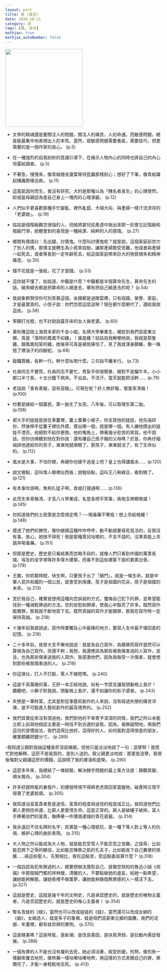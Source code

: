 ```yaml
---
layout: post
title: 蛙 (莫言)
date: 2020-10-21
category: 訣
tags: [書, 佳句]
mathjax: true
mathjax_autoNumber: false
---
```


<img src="https://doltegg.github.io/book/images/frog.jpg" style="width:250px; heigh:354px;">

- 文學的精魂還是要關注人的問題，關注人的痛苦，人的命運。而敏感問題，總是能最集中地表現出人的本性。當然，寫敏感問題需要勇氣，需要技巧，但更需要的是一個作家的良心。  (p.5)

- 在一種強烈的自我剖析的意識引導下，在揭示人物內心的同時也將自己的內心坦露給讀者。  (p.5)

<!--more-->

- 不著急，慢慢來，像青蛙穩坐蓮葉等待昆蟲那樣耐心；想好了下筆，像青蛙躍起捕蟲那樣迅疾。  (p.11)

- 這風氣因何而生，我沒有研究，大約是那種以為「賤名者長生」的心理使然，抑或是母親認為是自己身上一塊肉的心理演變。  (p.12)

- 人們似乎更喜歡那種手忙腳亂、裡外亂竄、大喊大叫、與產婦一樣汗流浹背的「老婆娘」。  (p.19)

- 姑姑是個階級觀念很強的人，但她將嬰兒從產道中拖出來那一刻會忘記階級和階級鬥爭，她體會到的喜悅是一種純潔、純粹的人的感情。  (p.27)

- 鄉間有俚語曰：先出腿，討債鬼。什麼叫討債鬼呢？就是說，這個家庭前世欠了別人的債，那債主就轉生為小孩來投胎，讓那產婦飽受苦難，他或者與產婦一起死去，或者等長到一定年齡死去，給這個家庭帶來巨大的物質損失和精神痛苦。  (p.30)

- 錢不花就是一張紙，花了才是錢。  (p.53)

- 這你就不懂了，姑姑道，中醫是什麼？中醫都是半個算命先生，算命先生的話，繞來繞去都是把算命的人繞進去，哪有把自己繞進去的呢？  (p.54)

- 我說象群賢侄你可別羨慕這個，金錢都是過眼雲煙，只有祖國、榮譽、家庭，才是最寶貴的。小侄子說：你們怎麼這麼逗啊？現在都什麼朝代了，還給我說這些。  (p.58)

- 寧願打光棍，也不討說話露牙床的女人做老婆。  (p.60)

- 黃秋雅這個上海資本家的千金小姐，名牌大學畢業生，被貶到我們高密東北鄉，真是「落時的鳳凰不如雞」！誰是雞？姑姑自我解嘲地說，我就是那隻雞，跟鳳凰掐架的雞，她後來可真是被我揍怕了，見了我就渾身篩糠，像一條拖了煙油子的四腳蛇。  (p.68)

- 敲鑼賣糖，各幹一行。幹什麼吆喝什麼。三句話不離本行。  (p.73)


- 社員同志不要慌，社員同志不要忙。男紮手術很簡單，絕對不是騸牛羊。小小都口半寸長，十五分鐘下病床。不出血，不流汗，當天就能把活幹……  (p.76)

- 老話說「善有善報，惡有惡報」，可現在呢？好人無好報，壞蛋享清福！  (p.100)

- 你要是嫁給一個農民，第一胎生了女孩，八年後，可以取環生第二胎。  (p.108)

- 郝大手的娃娃是放在車簍裡，簍上蓋著小被子，你去買他的娃娃，他先端詳你，然後伸手從簍子裡往外摸，摸出哪一個，就是哪一個。有人嫌他摸出的娃娃不漂亮，他絕對不給你更換，他的嘴角上，帶著幾分悲苦的笑容。他不說話，但你彷彿聽到他在對你說：還有嫌自己孩子醜的父母嗎？於是，你再仔細端詳他遞給你的孩子，漸漸地就順眼了。那孩子，漸漸就活了，有了生命似的。  (p.112)

- 風水是大事，不怕你硬，再硬你也硬不過皇上吧？皇上也得講風水……  (p.120)

- 說文雅點，這叫情人眼裡出西施；說粗俗點，這叫王八瞅綠豆，看對眼了。  (p.121)

- 有本事你游啊，魚狗扎猛子啊，青蛙打撲通啊……  (p.136)

- 此而生來骨骼清，才高八斗學業成，名登金榜平常事，紫袍玉帶顯榮威！  (p.145)

- 你知道我們的土政策是怎麼規定嗎？──喝毒藥不奪瓶！想上吊給根繩！  (p.148)

- 摸透了她們的脾性，像你媳婦這種咋咋呼呼，動不動就要尋死覓活的，反倒沒有事，放心，她捨不得死！倒是那種蔫兒咕唧的，不言不語的，沒準真能上吊跳井喝毒藥。  (p.151)

- 但那是歷史，歷史是只看結果而忽略手段的，就像人們只看到中國的萬里長城、埃及的金字塔等許多偉大建築，而看不到這些建築下面的累累白骨。  (p.178)

- 王膽，你抓緊時間，快生啊，只要孩子出了「鍋門」，就是一條生命，就是中華人民共和國的一個公民，就會受到保護，孩子是祖國的花朵，孩子是祖國的未來。  (p.213)

- 至於我自己，確實是想用這種向您訴說的方式，懺悔自己犯下的罪，並希望能找到一種減輕罪過的方法。您的安慰和開導，使我心中豁亮了許多。既然寫作能贖罪，那我就不斷地寫下去。既然真誠的寫作才能贖罪，那我在寫作時一定保持真誠。  (p.218)

- 十幾年前我就說過，寫作時要觸及心中最痛的地方，要寫人生中最不堪回首的記憶。  (p.218)

- 二十多年前，我曾大言不慚地說過：我是為自己寫作，為贖罪而寫作當然可以算做為自己寫作。但還不夠；我想，我還應該為那些被我傷害過的人寫作，並且，也為那些傷害過我的人寫作。我感激他們，因為我每受一次傷害，就會想到那些被我傷害過的人。  (p.218)

- 你這傢伙，打人不打臉，罵人不揭短嗎。  (p.240)

- 這是千真萬確的事，王肝一本正經地說，如有一字謊言讓我頭髮梢上長疔！<br>
  聽聽吧，小獅子對我說，頭髮梢上長疔，還不如讓你的影子感冒。  (p.243)

- 失戀是一筆財富，尤其是對從事藝術創作的人來說，沒有經過失戀的痛苦淬煉，是不可能進入藝術創作的最高境界的。  (p.252)

- 我們其實從來沒有恨過他，我們對他的不幸寄予深深的同情，我們之所以未能立即上前與他相認主要是一時找不到合適的姿態，因為，毫無疑問地，用我們這兒的習慣說法，我們混得比他好。混得好的人，如何面對混得很差的朋友，確實頗難把握分寸。  (p.289)

-我知道父親對我抽這種香菸深惡痛絕，但他只是淡淡地說了一句：造孽啊！我慌忙對他解釋，這菸不是我買的，是別人送的。我父親更淡地說：那更是造孽。我很後悔對父親講這菸的價錢，這說明了我的膚淺和虛榮。  (p.290)

- 這麼多年來，我總結了一條經驗，解決棘手問題的最上乘方法是：靜觀其變，順水推舟。  (p.304)

- 許多好趕時髦的暴發戶，初爆發時恨不得將老虎買回家當寵物，破產時又恨不得賣了老婆抵債。  (p.305)

- 我知道浴室富貴者愈是迷信，富貴的程度與迷信的程度成正比。我知道他們比窮人更相信命運，比窮人更愛惜生命。這是正常的。窮人是破罐子破摔，富人手捧著他們的富貴，像捧著一件價值連城的青花瓷器。  (p.314)

- 我永遠記不住名牌的名字，其實是一種心理抵抗，是一種下等人對上等人的仇視、嫉妒心理的曲折表現。  (p.315)

- 大人物之所以能成為大人物，就是能忍受常人不能忍受之苦難，之屈辱，比如能忍跨下之辱的韓信，比如能忍陳蔡之飢的孔夫子，比如能吞下自己糞便的孫臏……與這些聖人、先賢相比，我吃這點苦，受這點委屈算什麼？  (p.318)

- 一個自認為犯有罪過的人，總要想辦法寬慰自己，就像您熟知的魯迅小說《祝福》中那個捐門檻的祥林嫂，清醒的人，不要點破她的虛妄，給她一點希望，讓她能夠解脫，讓她夜裡不做噩夢，讓她能夠像個無罪感的人一樣活下去。  (p.327)

- 這就是歷史，這就是幾千年的文明史，凡是承認歷史的，就是歷史的唯物主義者，凡是否認歷史的，就是歷史的唯心主義者！  (p.354)

- 暫名青蛙的《蛙》，當然也可以改成娃娃的《娃》，當然還可以改成女媧的《媧》，女媧造人，蛙是多子的象徵，蛙是咱們高密東北鄉的圖騰，我們的泥塑、年畫裡，都有蛙崇拜的實例。  (p.370)

- 這是醜事嗎？這是時髦，是新潮，是改良基因，是扶貧濟弱，是拉動內需促發展。  (p.388)

- 一個有罪的人不能也沒有權利去死，她必須活著，經受折磨，煎熬，像煎魚一樣翻來覆去地煎，像熬藥一樣咕嘟咕嘟地熬，用這樣的方式來贖自己的罪，罪贖完了，才能一身輕鬆地去死。  (p.413)
